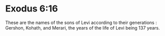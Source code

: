 # Exodus 6:16

These are the names of the sons of Levi according to their generations : Gershon, Kohath, and Merari, the years of the life of Levi being 137 years.
